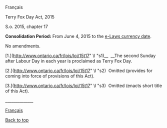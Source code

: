 [<a id="Top"></a>Français](http://www.ontario.ca/fr/lois/loi/15t17)

Terry Fox Day Act, 2015

S\.o\. 2015, chapter 17

__Consolidation Period:__  From June 4, 2015 to the [e\-Laws currency date](http://www.e-laws.gov.on.ca/navigation?file=currencyDates&lang=en)\.

No amendments\.

<a id="s1"></a>	[1\.](http://www.ontario.ca/fr/lois/loi/15t17" \l "s1)__  __The second Sunday after Labour Day in each year is proclaimed as Terry Fox Day\.

<a id="s2"></a>	[2\.](http://www.ontario.ca/fr/lois/loi/15t17" \l "s2)  Omitted \(provides for coming into force of provisions of this Act\)\.

<a id="s3"></a>	[3\.](http://www.ontario.ca/fr/lois/loi/15t17" \l "s3)  Omitted \(enacts short title of this Act\)\.

\_\_\_\_\_\_\_\_\_\_\_\_\_\_

[Français](http://www.ontario.ca/fr/lois/loi/15t17)

[Back to top](#Top)


